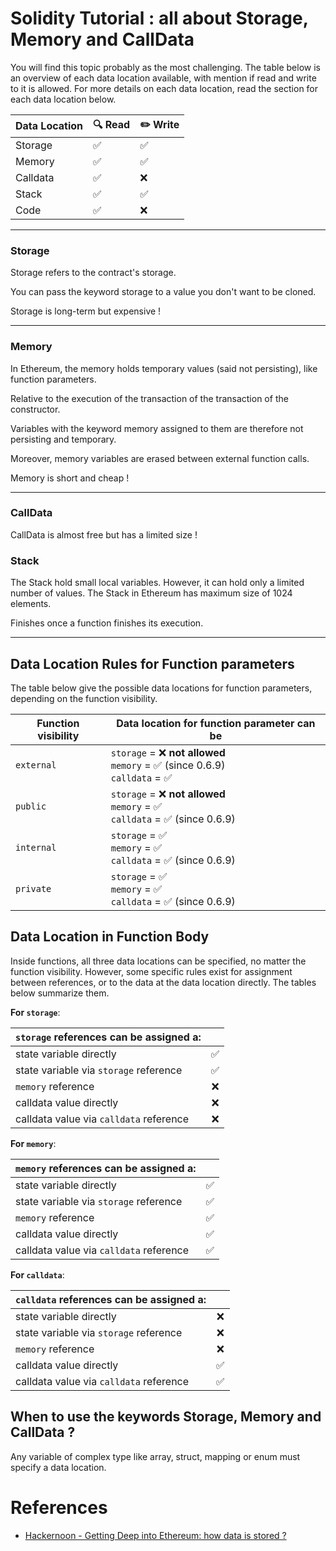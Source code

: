 # Solidity Tutorial : all about Storage, Memory and CallData

You will find this topic probably as the most challenging. The table below is an overview of each data location available, with mention if read and write to it is allowed. For more details on each data location, read the section for each data location below.

| Data Location  | :mag: Read  | :pencil2: Write  |
|---|---|---|
| Storage  | :white_check_mark:  | :white_check_mark:  |
| Memory  | :white_check_mark:   | :white_check_mark:  |
| Calldata  | :white_check_mark:  | :x:  |
| Stack  | :white_check_mark:  | :white_check_mark:  |
| Code  | :white_check_mark:  | :x:  |

---

### Storage

Storage refers to the contract's storage.

You can pass the keyword storage to a value you don't want to be cloned.

Storage is long-term but expensive !

---

### Memory

In Ethereum, the memory holds temporary values (said not persisting), like function parameters.

Relative to the execution of the transaction of the transaction of the constructor.

Variables with the keyword memory assigned to them are therefore not persisting and temporary.

Moreover, memory variables are erased between external function calls.

Memory is short and cheap !

---

### CallData

CallData is almost free but has a limited size !


### Stack

The Stack hold small local variables. However, it can hold only a limited number of values. The Stack in Ethereum has maximum size of 1024 elements.

Finishes once a function finishes its execution.


---

## Data Location Rules for Function parameters

The table below give the possible data locations for function parameters, depending on the function visibility.

| Function visibility  | Data location for function parameter can be  |
|---|---|
| `external`  | `storage` = :x: **not allowed** <br> `memory` = :white_check_mark: (since 0.6.9) <br> `calldata` = :white_check_mark:  |
| `public`  | `storage` = :x: **not allowed** <br> `memory` = :white_check_mark: <br> `calldata` = :white_check_mark: (since 0.6.9)  |
| `internal`  | `storage` = :white_check_mark: <br> `memory` = :white_check_mark: <br> `calldata` = :white_check_mark: (since 0.6.9)  |
| `private` | `storage` = :white_check_mark: <br> `memory` = :white_check_mark: <br> `calldata` = :white_check_mark: (since 0.6.9)  |


## Data Location in Function Body

Inside functions, all three data locations can be specified, no matter the function visibility. However, some specific rules exist for assignment between references, or to the data at the data location directly. The tables below summarize them.

**For `storage`**:

| `storage` references can be assigned a: | |
|---|:---:|
| state variable directly  | ✅  |
| state variable via `storage` reference | ✅  |
| `memory` reference  | ❌  |
| calldata value directly  | ❌  |
| calldata value via `calldata` reference   | ❌  |

**For `memory`**:

| `memory` references can be assigned a: | |
|---|:---:|
| state variable directly  | ✅  |
| state variable via `storage` reference | ✅  |
| `memory` reference  | ✅  |
| calldata value directly  | ✅  |
| calldata value via `calldata` reference   | ✅  |

**For `calldata`**:

| `calldata` references can be assigned a: | |
|---|:---:|
| state variable directly  | ❌  |
| state variable via `storage` reference | ❌  |
| `memory` reference  | ❌  |
| calldata value directly  | ✅  |
| calldata value via `calldata` reference   | ✅  |

## When to use the keywords Storage, Memory and CallData ?

Any variable of complex type like array, struct, mapping or enum must specify a data location.


# References

- [Hackernoon - Getting Deep into Ethereum: how data is stored ?](https://hackernoon.com/getting-deep-into-ethereum-how-data-is-stored-in-ethereum-e3f669d96033)
